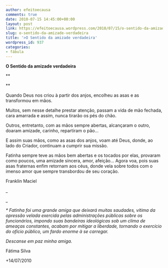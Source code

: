 ```yaml
---
author: efeitoecausa
comments: true
date: 2010-07-15 14:45:00+00:00
layout: post
link: https://efeitoecausa.wordpress.com/2010/07/15/o-sentido-da-amizade-verdadeira/
slug: o-sentido-da-amizade-verdadeira
title: '>O Sentido da amizade verdadeira'
wordpress_id: 937
categories:
- fábula
---
```


>

**O Sentido da amizade verdadeira**

**
  
**

Quando Deus nos criou à partir dos anjos, encolheu as asas e as transformou em mãos.

Muitos, sem nesse detalhe prestar atenção, passam a vida de mão fechada, cara amarrada e assim, nunca tirarão os pés do chão.

Outros, entretanto, com as mãos sempre abertas, alcançaram o outro, doaram amizade, carinho, repartiram o pão...

E assim suas mãos, como as asas dos anjos, voam até Deus, donde, ao lado do Criador, continuam a cumprir sua missão.


  


Fatinha sempre teve as mãos bem abertas e os tocados por elas, provaram como poucos, uma amizade sincera, amor, afeição... Agora voa, pois suas asas fraternas enfim retornam aos céus, donde vela sobre todos com o imenso amor que sempre transbordou de seu coração.


  


Franklin Maciel

_
  
_

_* Fatinha foi uma grande amiga que deixará muitas saudades, vítima da opressão velada exercida pelas administrações públicas sobre os funcionários, impondo suas bandeiras ideológicas sob um clima de ameaças constantes, acabam por mitigar a liberdade, tornando o exercício do ofício público, um fardo enorme à se carregar._

_Descanse em paz minha amiga_.


  


Fátima Silva

+14/07/2010

